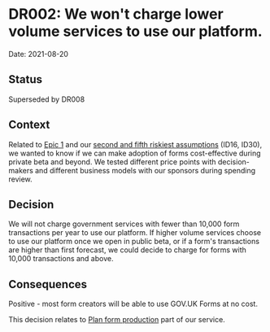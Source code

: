 # DR002: We won't charge lower volume services to use our platform.

Date: 2021-08-20

## Status

Superseded by DR008

## Context

Related to [Epic 1](https://docs.google.com/document/d/1y5iSEumAuLBaKtgvyhNaGagboN7XziAnQMfuwdVpiZM/edit#) and our [second and fifth riskiest assumptions](https://docs.google.com/spreadsheets/d/1gUZeEXSU8uhPcNJxQWGZ4oxOzANx0-EolDnVqZ0qsMg/edit?pli=1#gid=0) (ID16, ID30), we wanted to know if we can make adoption of forms cost-effective during private beta and beyond. 
We tested different price points with decision-makers and different business models with our sponsors during spending review.

## Decision

We will not charge government services with fewer than 10,000 form transactions per year to use our platform. If higher volume services choose to use our platform once we open in public beta, or if a form's transactions are higher than first forecast, we could decide to charge for forms with 10,000 transactions and above.

## Consequences

Positive - most form creators will be able to use GOV.UK Forms at no cost.

This decision relates to [Plan form production](https://app.mural.co/t/gaap0347/m/gaap0347/1640103843400/cce4d74dc3ea2dd8916b8921a435b115a1c9e488?sender=u95c067cf6f303eaa90553018) part of our service.
